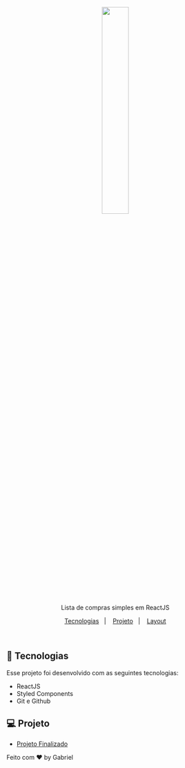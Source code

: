 
<p align="center">
  <img  src="" width="35%" >
</p>


<p align="center">
Lista de compras simples em ReactJS<br/>

</p>

<p align="center">
  <a href="#-tecnologias">Tecnologias</a>&nbsp;&nbsp;&nbsp;|&nbsp;&nbsp;&nbsp;
  <a href="#-projeto">Projeto</a>&nbsp;&nbsp;&nbsp;|&nbsp;&nbsp;&nbsp;
  <a href="#-layout">Layout</a>
 
</p>
<br>

<!-- <p align="center">
  <img alt="projeto Ufilm" src="./assets/img/preview.png" width="80%">
</p> -->

## 🚀 Tecnologias

Esse projeto foi desenvolvido com as seguintes tecnologias:

- ReactJS
- Styled Components
- Git e Github

## 💻 Projeto
- [Projeto Finalizado]()



Feito com ♥ by Gabriel
